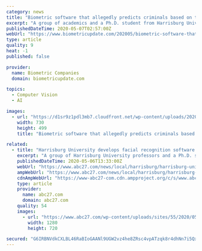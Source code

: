 ```yaml
---
category: news
title: "Biometric software that allegedly predicts criminals based on their face sparks industry controversy"
excerpt: "A group of academics and a Ph.D. student from Harrisburg University of Science and Technology in Pennsylvania have developed automated biometric facial recognition software that can allegedly"
publishedDateTime: 2020-05-07T02:57:00Z
webUrl: "https://www.biometricupdate.com/202005/biometric-software-that-allegedly-predicts-criminals-based-on-their-face-sparks-industry-controversy"
type: article
quality: 9
heat: -1
published: false

provider:
  name: Biometric Companies
  domain: biometricupdate.com

topics:
  - Computer Vision
  - AI

images:
  - url: "https://d1sr9z1pdl3mb7.cloudfront.net/wp-content/uploads/2020/04/01130554/biometric-facial-recognition.jpg"
    width: 730
    height: 499
    title: "Biometric software that allegedly predicts criminals based on their face sparks industry controversy"

related:
  - title: "Harrisburg University develops facial recognition software to predict criminality"
    excerpt: "A group of Harrisburg University professors and a Ph.D. student have developed automated computer facial recognition software capable of predicting whether someone"
    publishedDateTime: 2020-05-06T13:33:00Z
    webUrl: "https://www.abc27.com/news/local/harrisburg/harrisburg-university-develops-facial-recognition-software-to-predict-criminality/"
    ampWebUrl: "https://www.abc27.com/news/local/harrisburg/harrisburg-university-develops-facial-recognition-software-to-predict-criminality/amp/"
    cdnAmpWebUrl: "https://www-abc27-com.cdn.ampproject.org/c/s/www.abc27.com/news/local/harrisburg/harrisburg-university-develops-facial-recognition-software-to-predict-criminality/amp/"
    type: article
    provider:
      name: abc27.com
      domain: abc27.com
    quality: 54
    images:
      - url: "https://www.abc27.com/wp-content/uploads/sites/55/2020/05/facerecognition.png?w=408&h=340&crop=1&resize=1280,720"
        width: 1280
        height: 720

secured: "G6IRBNVdkCXLBL46RaBIoGAANl9UGW2vz4he8ZRsc4vpATzqk8r4dhNn7i5QxG2RTkb+VKESWL0GSwil8CIlE3/Ix98sYN80WJM/XxhBBB7EFL4LXTIW7jnPOgY++l3QlcFFun+DkV3tFMkqcSGZlbHNONGXms/p+m1oCX5iEzn+sAMJPBDF8utVshyk+pHlKSiWW3mz/vWtIeZCEmX3N3+IMr11buU4iMVLEZTWG7iaAoBVs0DXZ5vU7arxy4bdiMlYZHJJWoPSj8eVKigVYAuJIqg1eQFFC9pbFCsfT8PxjBxlmm98TjKz3wboDS4m;Za+ypg3c0ZEjDxOMzv1PbA=="
---
```


